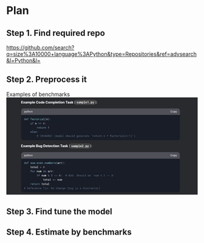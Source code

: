 # Plan

## Step 1. Find required repo

https://github.com/search?q=size%3A10000+language%3APython&type=Repositories&ref=advsearch&l=Python&l=

## Step 2. Preprocess it

Examples of benchmarks
![alt text](image.png)

## Step 3. Find tune the model

## Step 4. Estimate by benchmarks
